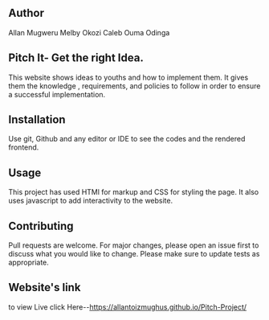 ## Author
Allan Mugweru
Melby Okozi
Caleb Ouma Odinga
## Pitch It- Get the right Idea.
This website shows ideas to youths and how to implement them. It gives them the knowledge , requirements,   and policies to follow in order to ensure a successful implementation.
## Installation
Use git, Github and any editor or IDE to see the codes and the rendered frontend.
## Usage
This project has used HTMl for markup and CSS for styling the page.
It also uses javascript to add interactivity to the website.
## Contributing
Pull requests are welcome. For major changes, please open an issue first to discuss what you would like to change.
Please make sure to update tests as appropriate.
## Website's link
to view Live click Here--https://allantoizmughus.github.io/Pitch-Project/
